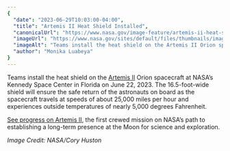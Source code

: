 ```yaml
---
{
  "date": "2023-06-29T10:03:00-04:00",
  "title": "Artemis II Heat Shield Installed",
  "canonicalUrl": "https://www.nasa.gov/image-feature/artemis-ii-heat-shield-installed",
  "imageUrl": "https://www.nasa.gov/sites/default/files/thumbnails/image/ksc-20230622-ph-csh01_0012orig.jpg",
  "imageAlt": "Teams install the heat shield on the Artemis II Orion spacecraft inside the high bay of the Neil Armstrong Operations and Checkout Building at NASA’s Kennedy Space Center in Florida on June 22, 2023.",
  "author": "Monika Luabeya"
}
---
```


Teams install the heat shield on the [Artemis II](https://www.nasa.gov/specials/artemis-ii/) Orion spacecraft at NASA’s Kennedy Space Center in Florida on June 22, 2023. The 16.5-foot-wide shield will ensure the safe return of the astronauts on board as the spacecraft travels at speeds of about 25,000 miles per hour and experiences outside temperatures of nearly 5,000 degrees Fahrenheit.

[See progress on Artemis II](https://blogs.nasa.gov/artemis/), the first crewed mission on NASA’s path to establishing a long-term presence at the Moon for science and exploration.

_Image Credit: NASA/Cory Huston_
